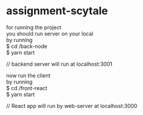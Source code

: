 # assignment-scytale  
  
for running the project  
you should run server on your local  
by running  
$ cd /back-node  
$ yarn start  
  
// backend server will run at localhost:3001  
  
now run the client  
by running  
$ cd /front-react  
$ yarn start  

// React app will run by web-server at localhost:3000  
